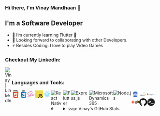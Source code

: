 ### Hi there, I'm Vinay Mandhaan 👋

## I'm a Software Developer

- 🌱 I’m currently learning Flutter :iphone: 
- 👯 Looking forward to collaborating with other Developers.
- ⚡ Besides Coding: I love to play Video Games 

### Checkout My LinkedIn:

[<img align="left" alt="Vinay | LinkedIn" width="22px" src="https://cdn.jsdelivr.net/npm/simple-icons@v3/icons/linkedin.svg" />][linkedin]

<br />

### Languages and Tools:

<img align="left" alt="HTML5" width="26px" src="https://raw.githubusercontent.com/github/explore/80688e429a7d4ef2fca1e82350fe8e3517d3494d/topics/html/html.png" />
<img align="left" alt="CSS3" width="26px" src="https://raw.githubusercontent.com/github/explore/80688e429a7d4ef2fca1e82350fe8e3517d3494d/topics/css/css.png" />
<img align="left" alt="Sass" width="26px" src="https://raw.githubusercontent.com/github/explore/80688e429a7d4ef2fca1e82350fe8e3517d3494d/topics/sass/sass.png" />
<img align="left" alt="JavaScript" width="26px" src="https://raw.githubusercontent.com/github/explore/80688e429a7d4ef2fca1e82350fe8e3517d3494d/topics/javascript/javascript.png" />
<img align="left" alt="React" width="26px" src="https://raw.githubusercontent.com/github/explore/80688e429a7d4ef2fca1e82350fe8e3517d3494d/topics/react/react.png" />
<img align="left" alt="React Native" width="40px" src="https://miro.medium.com/max/1000/1*ub1DguhAtkCLvhUGuVGr6w.png" />
<img align="left" alt="Flutter" width="26px" src="https://www.pngfind.com/pngs/m/185-1852592_nuff-said-show-me-the-code-flutter-logo.png" />
<img align="left" alt="Express.js" width="60px" src="https://encrypted-tbn0.gstatic.com/images?q=tbn:ANd9GcSFkokhLLsOrtw9NlwdK9Z1Il7nq_5FQCAzZUIiSM8-9lAII8FxJG_2u5reGqIBdxy4miE&usqp=CAU" />
<img align="left" alt="Microsoft Dynamics 365" width="80px" src="https://1000logos.net/wp-content/uploads/2021/05/Dynamics-365-logo.png" />
<img align="left" alt="Node.js" width="60px" src="https://cdn.freebiesupply.com/logos/thumbs/2x/nodejs-1-logo.png" />
<img align="left" alt="SQL" width="26px" src="https://raw.githubusercontent.com/github/explore/80688e429a7d4ef2fca1e82350fe8e3517d3494d/topics/sql/sql.png" />
<img align="left" alt="MySQL" width="26px" src="https://raw.githubusercontent.com/github/explore/80688e429a7d4ef2fca1e82350fe8e3517d3494d/topics/mysql/mysql.png" />
<img align="left" alt="MongoDB" width="26px" src="https://raw.githubusercontent.com/github/explore/80688e429a7d4ef2fca1e82350fe8e3517d3494d/topics/mongodb/mongodb.png" />
<img align="left" alt="Git" width="26px" src="https://raw.githubusercontent.com/github/explore/80688e429a7d4ef2fca1e82350fe8e3517d3494d/topics/git/git.png" />
<img align="left" alt="GitHub" width="26px" src="https://raw.githubusercontent.com/github/explore/78df643247d429f6cc873026c0622819ad797942/topics/github/github.png" />
<img align="left" alt="Terminal" width="26px" src="https://raw.githubusercontent.com/github/explore/80688e429a7d4ef2fca1e82350fe8e3517d3494d/topics/terminal/terminal.png" />

<br />
<br />
<br/>
<details>
  
  <summary>:zap: Vinay's GitHub Stats</summary>

  [![Vinay's GitHub stats](https://github-readme-stats.vercel.app/api?username=VinayMandhaan&theme=radical&count_private=true)](https://github.com/anuraghazra/github-readme-stats)

</details>

[linkedin]: https://www.linkedin.com/in/vinay-kumar-a04192173/

